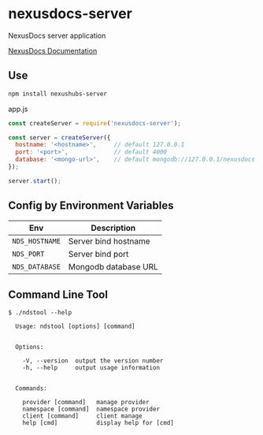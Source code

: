 # nexusdocs-server

NexusDocs server application

[NexusDocs Documentation](https://github.com/nexushubs/nexusdocs/wiki)

## Use

```bash
npm install nexushubs-server
```

app.js

```javascript
const createServer = require('nexusdocs-server');

const server = createServer({
  hostname: '<hostname>',     // default 127.0.0.1
  port: '<port>',             // default 4000
  database: '<mongo-url>',    // default mongodb://127.0.0.1/nexusdocs
});

server.start();
```

## Config by Environment Variables

| Env | Description |
| --- | ----------- |
| `NDS_HOSTNAME` | Server bind hostname |
| `NDS_PORT` | Server bind port |
| `NDS_DATABASE` | Mongodb database URL |

## Command Line Tool

```base
$ ./ndstool --help

  Usage: ndstool [options] [command]


  Options:

    -V, --version  output the version number
    -h, --help     output usage information


  Commands:

    provider [command]   manage provider
    namespace [command]  namespace provider
    client [command]     client manage
    help [cmd]           display help for [cmd]
```
